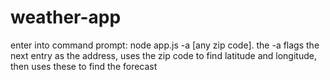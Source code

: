 # weather-app
enter into command prompt: node app.js -a [any zip code].
the -a flags the next entry as the address, uses the zip code to find latitude and longitude, then uses these to find the forecast
